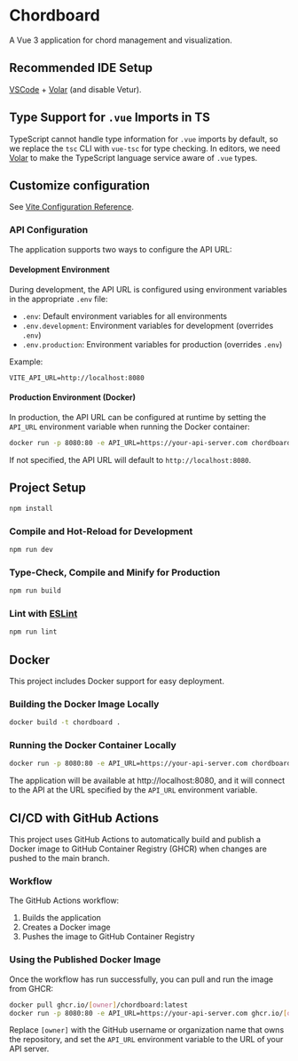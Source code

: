 # Chordboard

A Vue 3 application for chord management and visualization.

## Recommended IDE Setup

[VSCode](https://code.visualstudio.com/) + [Volar](https://marketplace.visualstudio.com/items?itemName=Vue.volar) (and disable Vetur).

## Type Support for `.vue` Imports in TS

TypeScript cannot handle type information for `.vue` imports by default, so we replace the `tsc` CLI with `vue-tsc` for type checking. In editors, we need [Volar](https://marketplace.visualstudio.com/items?itemName=Vue.volar) to make the TypeScript language service aware of `.vue` types.

## Customize configuration

See [Vite Configuration Reference](https://vite.dev/config/).

### API Configuration

The application supports two ways to configure the API URL:

#### Development Environment

During development, the API URL is configured using environment variables in the appropriate `.env` file:

- `.env`: Default environment variables for all environments
- `.env.development`: Environment variables for development (overrides `.env`)
- `.env.production`: Environment variables for production (overrides `.env`)

Example:
```
VITE_API_URL=http://localhost:8080
```

#### Production Environment (Docker)

In production, the API URL can be configured at runtime by setting the `API_URL` environment variable when running the Docker container:

```sh
docker run -p 8080:80 -e API_URL=https://your-api-server.com chordboard
```

If not specified, the API URL will default to `http://localhost:8080`.

## Project Setup

```sh
npm install
```

### Compile and Hot-Reload for Development

```sh
npm run dev
```

### Type-Check, Compile and Minify for Production

```sh
npm run build
```

### Lint with [ESLint](https://eslint.org/)

```sh
npm run lint
```

## Docker

This project includes Docker support for easy deployment.

### Building the Docker Image Locally

```sh
docker build -t chordboard .
```

### Running the Docker Container Locally

```sh
docker run -p 8080:80 -e API_URL=https://your-api-server.com chordboard
```

The application will be available at http://localhost:8080, and it will connect to the API at the URL specified by the `API_URL` environment variable.

## CI/CD with GitHub Actions

This project uses GitHub Actions to automatically build and publish a Docker image to GitHub Container Registry (GHCR) when changes are pushed to the main branch.

### Workflow

The GitHub Actions workflow:
1. Builds the application
2. Creates a Docker image
3. Pushes the image to GitHub Container Registry

### Using the Published Docker Image

Once the workflow has run successfully, you can pull and run the image from GHCR:

```sh
docker pull ghcr.io/[owner]/chordboard:latest
docker run -p 8080:80 -e API_URL=https://your-api-server.com ghcr.io/[owner]/chordboard:latest
```

Replace `[owner]` with the GitHub username or organization name that owns the repository, and set the `API_URL` environment variable to the URL of your API server.

